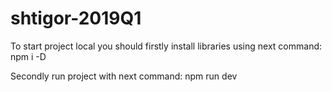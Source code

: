 # shtigor-2019Q1

To start project local you should firstly install libraries using next command: npm i -D

Secondly run project with next command: npm run dev
